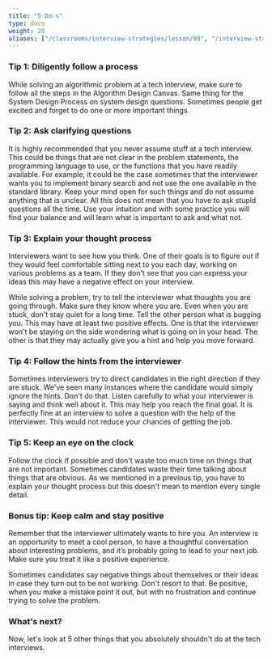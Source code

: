 ```yaml
---
title: "5 Do-s"
type: docs
weight: 20
aliases: ["/classrooms/interview-strategies/lesson/89", "/interview-strategies/5-do-s"]
---
```

### Tip 1: Diligently follow a process

While solving an algorithmic problem at a tech interview, make sure to follow all the steps in the Algorithm Design Canvas. Same thing for the System Design Process on system design questions. Sometimes people get excited and forget to do one or more important things.

### Tip 2: Ask clarifying questions

It is highly recommended that you never assume stuff at a tech interview. This could be things that are not clear in the problem statements, the programming language to use, or the functions that you have readily available. For example, it could be the case sometimes that the interviewer wants you to implement binary search and not use the one available in the standard library. Keep your mind open for such things and do not assume anything that is unclear. All this does not mean that you have to ask stupid questions all the time. Use your intuition and with some practice you will find your balance and will learn what is important to ask and what not.

### Tip 3: Explain your thought process

Interviewers want to see how you think. One of their goals is to figure out if they would feel comfortable sitting next to you each day, working on various problems as a team. If they don't see that you can express your ideas this may have a negative effect on your interview.

While solving a problem, try to tell the interviewer what thoughts you are going through. Make sure they know where you are. Even when you are stuck, don't stay quiet for a long time. Tell the other person what is bugging you. This may have at least two positive effects. One is that the interviewer won't be staying on the side wondering what is going on in your head. The other is that they may actually give you a hint and help you move forward.

### Tip 4: Follow the hints from the interviewer

Sometimes interviewers try to direct candidates in the right direction if they are stuck. We've seen many instances where the candidate would simply ignore the hints. Don't do that. Listen carefully to what your interviewer is saying and think well about it. This may help you reach the final goal. It is perfectly fine at an interview to solve a question with the help of the interviewer. This would not reduce your chances of getting the job.

### Tip 5: Keep an eye on the clock

Follow the clock if possible and don't waste too much time on things that are not important. Sometimes candidates waste their time talking about things that are obvious. As we mentioned in a previous tip, you have to explain your thought process but this doesn't mean to mention every single detail.

### Bonus tip: Keep calm and stay positive

Remember that the interviewer ultimately wants to hire you. An interview is an opportunity to meet a cool person, to have a thoughtful conversation about interesting problems, and it’s probably going to lead to your next job. Make sure you treat it like a positive experience.

Sometimes candidates say negative things about themselves or their ideas in case they turn out to be not working. Don't resort to that. Be positive, when you make a mistake point it out, but with no frustration and continue trying to solve the problem.

### What's next?

Now, let's look at 5 other things that you absolutely shouldn't do at the tech interviews.
